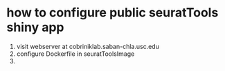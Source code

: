 # how to configure public seuratTools shiny app
1. visit webserver at cobriniklab.saban-chla.usc.edu
2. configure Dockerfile in seuratToolsImage
3. 
